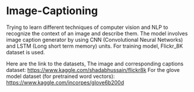 # Image-Captioning

Trying to learn different techniques of computer vision and NLP to recognize the context of an image and describe them.
The model involves image caption generator by using CNN (Convolutional Neural Networks) and LSTM (Long short term memory) units.
For training model, Flickr_8K dataset is used.

Here are the link to the datasets, 
The image and corresponding captions dataset: https://www.kaggle.com/shadabhussain/flickr8k
For the glove model dataset (for pretrained word vectors): https://www.kaggle.com/incorpes/glove6b200d 
